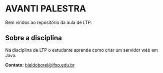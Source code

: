 # AVANTI PALESTRA
Bem vindos ao repositório da aula de LTP.

## Sobre a disciplina
Na disciplina de LTP o estudante aprende como criar um servidor web em Java.

**Contato:** bieldoborel@ifsp.edu.br
